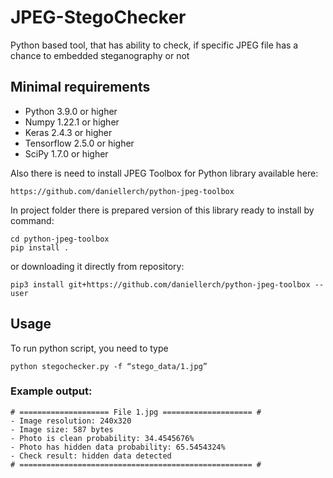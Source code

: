 # JPEG-StegoChecker

Python based tool, that has ability to check, if specific JPEG file has a chance to embedded steganography or not

## Minimal requirements
* Python 3.9.0 or higher
* Numpy 1.22.1 or higher
* Keras 2.4.3 or higher
* Tensorflow 2.5.0 or higher
* SciPy 1.7.0 or higher

Also there is need to install JPEG Toolbox for Python library available here:
```
https://github.com/daniellerch/python-jpeg-toolbox
```

In project folder there is prepared version of this library ready to install by command:
```
cd python-jpeg-toolbox
pip install .
```
or downloading it directly from repository:
```
pip3 install git+https://github.com/daniellerch/python-jpeg-toolbox --user
```

## Usage
To run python script, you need to type
```
python stegochecker.py -f “stego_data/1.jpg”
```

### Example output:
```
# ==================== File 1.jpg ==================== #
- Image resolution: 240x320
- Image size: 587 bytes
- Photo is clean probability: 34.4545676%
- Photo has hidden data probability: 65.5454324%
- Check result: hidden data detected
# ==================================================== #
```